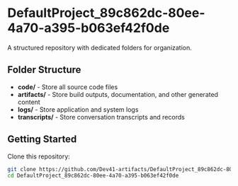# DefaultProject_89c862dc-80ee-4a70-a395-b063ef42f0de
A structured repository with dedicated folders for organization.

## Folder Structure

- **code/** - Store all source code files
- **artifacts/** - Store build outputs, documentation, and other generated content
- **logs/** - Store application and system logs
- **transcripts/** - Store conversation transcripts and records

## Getting Started

Clone this repository:
```bash
git clone https://github.com/Dev41-artifacts/DefaultProject_89c862dc-80ee-4a70-a395-b063ef42f0de
cd DefaultProject_89c862dc-80ee-4a70-a395-b063ef42f0de
```
